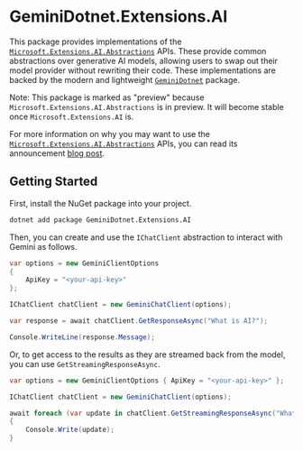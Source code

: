# GeminiDotnet.Extensions.AI

This package provides implementations of the [`Microsoft.Extensions.AI.Abstractions`](https://www.nuget.org/packages/Microsoft.Extensions.AI.Abstractions/) APIs. These provide common abstractions over generative AI models, allowing users to swap out their model provider without rewriting their code. These implementations are backed by the modern and lightweight [`GeminiDotnet`](https://www.nuget.org/packages/GeminiDotnet/) package.

Note: This package is marked as "preview" because `Microsoft.Extensions.AI.Abstractions` is in preview. It will become stable once `Microsoft.Extensions.AI` is.

For more information on why you may want to use the [`Microsoft.Extensions.AI.Abstractions`](https://www.nuget.org/packages/Microsoft.Extensions.AI.Abstractions/) APIs, you can read its announcement [blog post](https://devblogs.microsoft.com/dotnet/introducing-microsoft-extensions-ai-preview/).

## Getting Started

First, install the NuGet package into your project.

```sh
dotnet add package GeminiDotnet.Extensions.AI
```

Then, you can create and use the `IChatClient` abstraction to interact with Gemini as follows.

```cs
var options = new GeminiClientOptions 
{
    ApiKey = "<your-api-key>"
};

IChatClient chatClient = new GeminiChatClient(options);

var response = await chatClient.GetResponseAsync("What is AI?");

Console.WriteLine(response.Message);
```

Or, to get access to the results as they are streamed back from the model, you can use `GetStreamingResponseAsync`.

```cs
var options = new GeminiClientOptions { ApiKey = "<your-api-key>" };

IChatClient chatClient = new GeminiChatClient(options);

await foreach (var update in chatClient.GetStreamingResponseAsync("What is AI?"))
{
    Console.Write(update);
}
```

